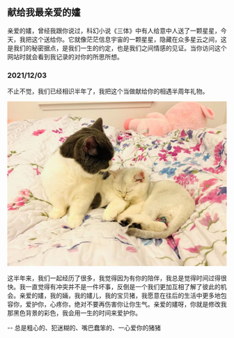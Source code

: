 ## 献给我最亲爱的嫿

亲爱的嫿，曾经我跟你说过，科幻小说《三体》中有人给意中人送了一颗星星，今天，我把这个送给你。它就像茫茫信息宇宙的一颗星星，隐藏在众多星云之间，这是我们的秘密据点，是我们一生的约定，也是我们之间情感的见证。当你访问这个网站时就会看到我记录的对你的所思所想。

### 2021/12/03

不止不觉，我们已经相识半年了，我把这个当做献给你的相遇半周年礼物。

![Image](imgs/our_kids.JPG)

这半年来，我们一起经历了很多，我觉得因为有你的陪伴，我总是觉得时间过得很快。我一直觉得有冲突并不是一件坏事，反倒是一个我们更加互相了解了彼此的机会。亲爱的嫿，我的婳，我的嫿儿，我的宝贝猪，我愿意在往后的生活中更多地包容你，爱护你，心疼你，绝对不要再伤害你让你生气。亲爱的嫿呀，你就是修改我那黑色背景的彩色，我会用一生的时间来爱护你。


-- 总是粗心的、犯迷糊的、嘴巴蠢笨的、一心爱你的猪猪
